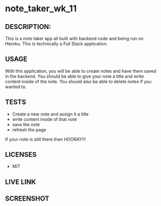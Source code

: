 # note_taker_wk_11

## DESCRIPTION:
This is a note taker app all built with backend code and being run on Heroku. This is technically a Full Stack application.

## USAGE
With this application, you will be able to create notes and have them saved in the backend. You should be able to give your note a title and write content inside of the note. You should also be able to delete notes if you wanted to.

## TESTS
- Create a new note and assign it a title
- write content inside of that note
- save the note
- refresh the page

If your note is still there then HOORAY!!!

## LICENSES
- MIT

## LIVE LINK

## SCREENSHOT
